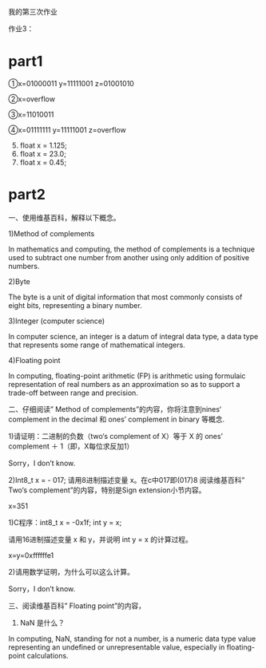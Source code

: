 我的第三次作业

作业3：

# part1
①x=01000011 y=11111001 z=01001010

②x=overflow

③x=11010011

④x=01111111 y=11111001 z=overflow



5) float x = 1.125;
6) float x = 23.0;
7) float x = 0.45;


# part2
一、使用维基百科，解释以下概念。

1)Method of complements

In mathematics and computing, the method of complements is a technique used to subtract one number from another using only addition of positive numbers. 

2)Byte

The byte is a unit of digital information that most commonly consists of eight bits, representing a binary number.

3)Integer (computer science)

In computer science, an integer is a datum of integral data type, a data type that represents some range of mathematical integers.

4)Floating point

In computing, floating-point arithmetic (FP) is arithmetic using formulaic representation of real numbers as an approximation so as to support a trade-off between range and precision.




二、仔细阅读” Method of complements”的内容，你将注意到nines‘ complement in the decimal 和 ones’ complement in binary 等概念.

1)请证明：二进制的负数（two‘s complement of X）等于 X 的 ones’
complement ＋ 1（即，X每位求反加1）

Sorry，I don’t know.


2)Int8_t x = - 017; 请用8进制描述变量 x。在c中017即(017)8 阅读维基百科” Two‘s complement”的内容，特别是Sign extension小节内容。

x=351

1)C程序：int8_t x = -0x1f; int y = x; 

请用16进制描述变量 x 和 y，并说明 int y = x 的计算过程。

x=y=0xffffffe1

2)请用数学证明，为什么可以这么计算。

Sorry，I don’t know.

三、阅读维基百科” Floating point”的内容，
1) NaN 是什么？

In computing, NaN, standing for not a number, is a numeric data type value representing an undefined or unrepresentable value, especially in floating-point calculations. 